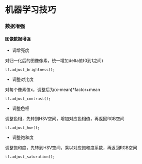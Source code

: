 # 机器学习技巧

### 数据增强

#### 图像数据增强

- 调增亮度

对归一化后的图像像素，统一增加delta值(0到1之间)

```.python
tf.adjust_brightness();
```

- 调整对比度

对每个像素值x，调整后为(x-mean)*factor+mean

```.python
tf.adjust_contrast();
```

- 调整色相

调整色相，先转到HSV空间，增加对应色相值，再返回RGB空间

```.python
tf.adjust_hue();
```

- 调整饱和度

调整饱和度，先转到HSV空间，乘以对应饱和度系数，再返回RGB空间

```.python
tf.adjust_saturation();
```

